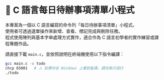 # 📝 C 語言每日待辦事項清單小程式

本專案為一個以 C 語言編寫的命令列「每日待辦事項清單」小程式。  
使用者可透過選單操作來新增、查看、標記完成與刪除任務。  
程式使用陣列與基本字串處理方式實作，適合作為 C 語言初學者的實作練習或課程專題作品。

請直接下載 `main.c`，並依照說明在終端機使用以下指令編譯：

```bash
gcc main.c -o todo
chcp 65001   # ⚠️ 如果你在 Windows 上看到亂碼，請先執行這行
./todo
